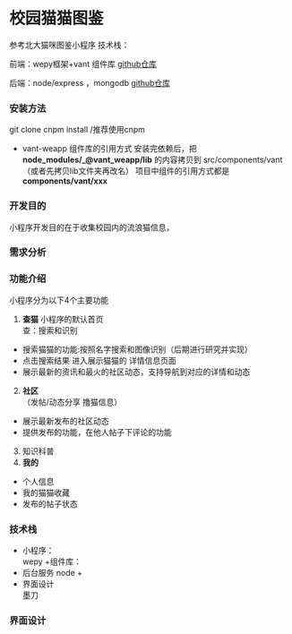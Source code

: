 # 校园猫猫图鉴 
参考北大猫咪图鉴小程序 
技术栈：

前端：wepy框架+vant 组件库 [github仓库](https://github.com/Galileo01/campus_cat_book)

后端：node/express ，mongodb  [github仓库](https://github.com/Galileo01/campus_cat_book_backend)
### 安装方法
git clone 
cnpm install /推荐使用cnpm  
- vant-weapp 组件库的引用方式
安装完依赖后，把 **node_modules/_@vant_weapp/lib** 的内容拷贝到 src/components/vant（或者先拷贝lib文件夹再改名）
项目中组件的引用方式都是 **components/vant/xxx**

### 开发目的
小程序开发目的在于收集校园内的流浪猫信息，
### 需求分析
### 功能介绍
小程序分为以下4个主要功能
1. **查猫**
    小程序的默认首页  
查：搜索和识别
- 搜索猫猫的功能:按照名字搜索和图像识别（后期进行研究并实现）
- 点击搜索结果 进入展示猫猫的 详情信息页面
- 展示最新的资讯和最火的社区动态，支持导航到对应的详情和动态
2. **社区**  
（发帖/动态分享 撸猫信息）
- 展示最新发布的社区动态
- 提供发布的功能，在他人帖子下评论的功能
3. 知识科普
4. **我的**
- 个人信息
- 我的猫猫收藏
- 发布的帖子状态
### 技术栈
- 小程序：  
wepy +组件库：
- 后台服务
node + 
- 界面设计  
 墨刀
### 界面设计



